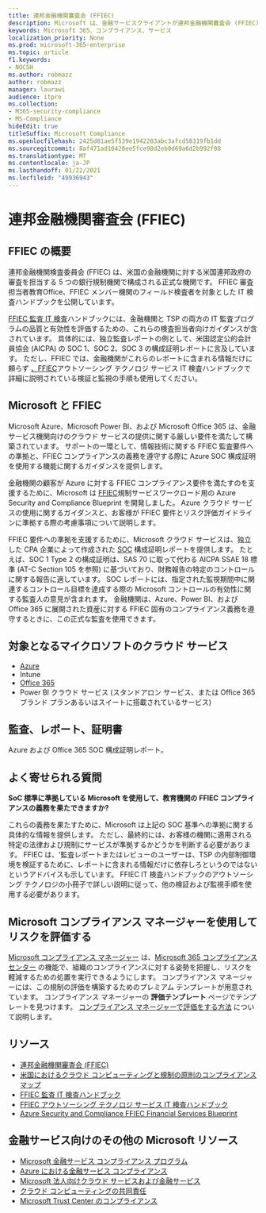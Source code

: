 ```yaml
---
title: 連邦金融機関審査会 (FFIEC)
description: Microsoft は、金融サービスクライアントが連邦金融機関審査会 (FFIEC) の監査要件に準拠するのに役立ちます。
keywords: Microsoft 365、コンプライアンス、サービス
localization_priority: None
ms.prod: microsoft-365-enterprise
ms.topic: article
f1.keywords:
- NOCSH
ms.author: robmazz
author: robmazz
manager: laurawi
audience: itpro
ms.collection:
- M365-security-compliance
- MS-Compliance
hideEdit: true
titleSuffix: Microsoft Compliance
ms.openlocfilehash: 2425d81ae5f539e1942203abc3afcd58319fb1dd
ms.sourcegitcommit: 8af471ad10420ee5fce98d2eb0d69a6d2b992f08
ms.translationtype: MT
ms.contentlocale: ja-JP
ms.lasthandoff: 01/22/2021
ms.locfileid: "49936943"
---
```

# <a name="federal-financial-institutions-examination-council-ffiec"></a>連邦金融機関審査会 (FFIEC)

## <a name="ffiec-overview"></a>FFIEC の概要

連邦金融機関検査委員会 (FFIEC) は、米国の金融機関に対する米国連邦政府の審査を担当する 5 つの銀行規制機関で構成される正式な機関です。 FFIEC 審査担当者教育Office、FFIEC メンバー機関のフィールド検査者を対象とした IT 検査ハンドブックを公開しています。

[FFIEC 監査 IT 検査](https://ithandbook.ffiec.gov/it-booklets/audit.aspx)ハンドブックには、金融機関と TSP の両方の IT 監査プログラムの品質と有効性を評価するための、これらの検査担当者向けガイダンスが含されています。 具体的には、独立監査レポートの例として、米国認定公的会計員協会 (AICPA) の SOC 1、SOC 2、SOC 3 の構成証明レポートに言及しています。 ただし、FFIEC では、金融機関がこれらのレポートに含まれる情報だけに頼らず [、FFIEC](https://ithandbook.ffiec.gov/it-booklets/outsourcing-technology-services.aspx)アウトソーシング テクノロジ サービス IT 検査ハンドブックで詳細に説明されている検証と監視の手順も使用してください。

## <a name="microsoft-and-ffiec"></a>Microsoft と FFIEC

Microsoft Azure、Microsoft Power BI、および Microsoft Office 365 は、金融サービス機関向けのクラウド サービスの提供に関する厳しい要件を満たして構築されています。 サポートの一環として、情報技術に関する FFIEC 監査要件への準拠と、FFIEC コンプライアンスの義務を遵守する際に Azure SOC 構成証明を使用する機能に関するガイダンスを提供します。

金融機関の顧客が Azure に対する FFIEC コンプライアンス要件を満たすのを支援するために、Microsoft は [FFIEC](https://servicetrust.microsoft.com/ViewPage/FFIECBlueprint)規制サービスワークロード用の Azure Security and Compliance Blueprint を開発しました。 Azure クラウド サービスの使用に関するガイダンスと、お客様が FFIEC 要件とリスク評価ガイドラインに準拠する際の考慮事項について説明します。

FFIEC 要件への準拠を支援するために、Microsoft クラウド サービスは、独立した CPA 企業によって作成された [SOC](offering-SOC.md) 構成証明レポートを提供します。 たとえば、SOC 1 Type 2 の構成証明は、SAS 70 に取って代わる AICPA SSAE 18 標準 (AT-C Section 105 を参照) に基づいており、財務報告の特定のコントロールに関する報告に適しています。 SOC レポートには、指定された監視期間中に関連するコントロール目標を達成する際の Microsoft コントロールの有効性に関する監査人の意見が含まれます。 金融機関は、Azure、Power BI、および Office 365 に展開された資産に対する FFIEC 固有のコンプライアンス義務を遵守するときに、この正式な監査を使用できます。

## <a name="microsoft-in-scope-cloud-services"></a>対象となるマイクロソフトのクラウド サービス

- [Azure](https://aka.ms/AzureCompliance)
- Intune
- [Office 365](https://go.microsoft.com/fwlink/p/?LinkID=2077751)
- Power BI クラウド サービス (スタンドアロン サービス、または Office 365 ブランド プランあるいはスイートに搭載されているサービス)

## <a name="audits-reports-and-certificates"></a>監査、レポート、証明書

Azure および Office 365 SOC 構成証明レポート。

## <a name="frequently-asked-questions"></a>よく寄せられる質問

**SoC 標準に準拠している Microsoft を使用して、教育機関の FFIEC コンプライアンスの義務を果たできますか?**

これらの義務を果たすために、Microsoft は上記の SOC 基準への準拠に関する具体的な情報を提供します。 ただし、最終的には、お客様の機関に適用される特定の法律および規制にサービスが準拠するかどうかを判断する必要があります。 FFIEC は、'監査レポートまたはレビューのユーザーは、TSP の内部制御環境を検証するために、レポートに含まれる情報だけに依存しろというのではないというアドバイスも示しています。 FFIEC IT 検査ハンドブックのアウトソーシング テクノロジの小[](https://ithandbook.ffiec.gov/it-booklets/outsourcing-technology-services.aspx)冊子で詳しい説明に従って、他の検証および監視手順を使用する必要があります。

## <a name="use-microsoft-compliance-manager-to-assess-your-risk"></a>Microsoft コンプライアンス マネージャーを使用してリスクを評価する

[Microsoft コンプライアンス マネージャー](https://docs.microsoft.com/microsoft-365/compliance/compliance-manager) は、[Microsoft 365 コンプライアンス センター](https://docs.microsoft.com/microsoft-365/compliance/microsoft-365-compliance-center) の機能で、組織のコンプライアンスに対する姿勢を把握し、リスクを軽減するための処置を実行できるようにします。 コンプライアンス マネージャーには、この規制の評価を構築するためのプレミアム テンプレートが用意されています。 コンプライアンス マネージャーの **評価テンプレート** ページでテンプレートを見つけます。 [コンプライアンス マネージャーで評価をする方法](https://docs.microsoft.com/microsoft-365/compliance/compliance-manager-assessments) について説明します。

## <a name="resources"></a>リソース

- [連邦金融機関審査会 (FFIEC)](https://www.ffiec.gov/)
- [米国におけるクラウド コンピューティングと規制の原則のコンプライアンス マップ](https://servicetrust.microsoft.com/ViewPage/TrustDocuments?command=Download&downloadType=Document&downloadId=5b483567-00b0-4d86-96ae-ee887dadb61c&docTab=6d000410-c9e9-11e7-9a91-892aae8839ad_Compliance_Guides)
- [FFIEC 監査 IT 検査ハンドブック](https://ithandbook.ffiec.gov/it-booklets/audit.aspx)
- [FFIEC アウトソーシング テクノロジ サービス IT 検査ハンドブック](https://ithandbook.ffiec.gov/it-booklets/outsourcing-technology-services.aspx)
- [Azure Security and Compliance FFIEC Financial Services Blueprint](https://servicetrust.microsoft.com/ViewPage/FFIECBlueprint)

## <a name="other-microsoft-resources-for-financial-services"></a>金融サービス向けのその他の Microsoft リソース

- [Microsoft 金融サービス コンプライアンス プログラム](https://www.microsoft.com/download/details.aspx?id=55332)
- [Azure における金融サービス コンプライアンス](https://azure.microsoft.com/resources/videos/azurecon-2015-financial-services-compliance-in-azure/)
- [Microsoft 法人向けクラウド サービスおよび金融サービス](https://servicetrust.microsoft.com/viewpage/financialservicesoverview)
- [クラウド コンピューティングの共同責任](https://aka.ms/sharedresponsibility)
- [Microsoft Trust Center のコンプライアンス](https://www.microsoft.com/trust-center/compliance/compliance-overview)
